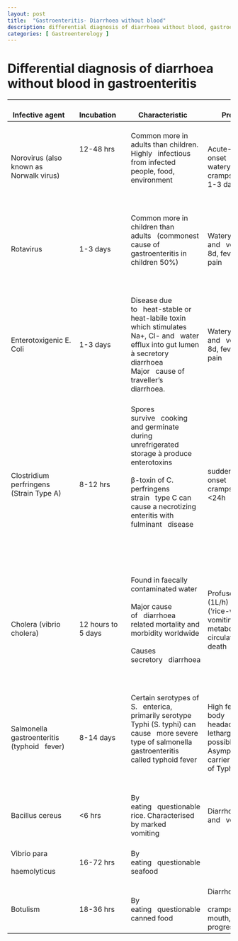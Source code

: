 ```yaml
---
layout: post
title:  "Gastroenteritis- Diarrhoea without blood"
description: differential diagnosis of diarrhoea without blood, gastroenteritis
categories: [ Gastroenterology ]
---
```

# Differential diagnosis of diarrhoea without blood in gastroenteritis

<table>
<thead>
  <tr>
    <th>&nbsp;&nbsp;&nbsp;<br>Infective agent&nbsp;&nbsp;&nbsp;</th>
    <th>&nbsp;&nbsp;&nbsp;<br>Incubation&nbsp;&nbsp;&nbsp;&nbsp;</th>
    <th>&nbsp;&nbsp;&nbsp;<br>Characteristic&nbsp;&nbsp;&nbsp;</th>
    <th>&nbsp;&nbsp;&nbsp;<br>Presentation&nbsp;&nbsp;&nbsp;</th>
    <th>&nbsp;&nbsp;&nbsp;<br>Diagnosis&nbsp;&nbsp;&nbsp;&nbsp;</th>
    <th>&nbsp;&nbsp;&nbsp;<br>Treatment&nbsp;&nbsp;&nbsp;</th>
  </tr>
</thead>
<tbody>
  <tr>
    <td>&nbsp;&nbsp;&nbsp;<br>Norovirus (also known as Norwalk virus)&nbsp;&nbsp;&nbsp;</td>
    <td>&nbsp;&nbsp;&nbsp;<br>12-48 hrs<br>&nbsp;&nbsp;&nbsp;<br> <br>&nbsp;&nbsp;&nbsp;<br> &nbsp;&nbsp;&nbsp;</td>
    <td>&nbsp;&nbsp;&nbsp;<br>Common more in adults than children. Highly&nbsp;&nbsp;&nbsp;infectious from infected people, food, environment <br>&nbsp;&nbsp;&nbsp;<br> &nbsp;&nbsp;&nbsp;</td>
    <td>&nbsp;&nbsp;&nbsp;<br>Acute-onset&nbsp;&nbsp;&nbsp;vomiting, watery diarrhoea, cramps, nausea lasting 1-3 days&nbsp;&nbsp;&nbsp;</td>
    <td>&nbsp;&nbsp;&nbsp;<br>clinical, stool PCR,&nbsp;&nbsp;&nbsp;enzyme immunoassay&nbsp;&nbsp;&nbsp;</td>
    <td>&nbsp;&nbsp;&nbsp;<br>Supportive as self-limiting&nbsp;&nbsp;&nbsp;</td>
  </tr>
  <tr>
    <td>&nbsp;&nbsp;&nbsp;<br>Rotavirus&nbsp;&nbsp;&nbsp;</td>
    <td>&nbsp;&nbsp;&nbsp;<br>1-3 days&nbsp;&nbsp;&nbsp;</td>
    <td>&nbsp;&nbsp;&nbsp;<br>Common more in children than adults&nbsp;&nbsp;&nbsp;(commonest cause of gastroenteritis in children 50%) <br>&nbsp;&nbsp;&nbsp;<br> &nbsp;&nbsp;&nbsp;</td>
    <td>&nbsp;&nbsp;&nbsp;<br>Watery diarrhoea and&nbsp;&nbsp;&nbsp;vomiting for 3–8d, fever, abdominal pain&nbsp;&nbsp;&nbsp;</td>
    <td>&nbsp;&nbsp;&nbsp;<br>clinical, stool PCR,&nbsp;&nbsp;&nbsp;enzyme immunoassay&nbsp;&nbsp;&nbsp;</td>
    <td>&nbsp;&nbsp;&nbsp;<br>Supportive as self-limiting, Routine&nbsp;&nbsp;&nbsp;vaccination in UK&nbsp;&nbsp;&nbsp;</td>
  </tr>
  <tr>
    <td>&nbsp;&nbsp;&nbsp;<br>Enterotoxigenic E. Coli&nbsp;&nbsp;&nbsp;</td>
    <td>&nbsp;&nbsp;&nbsp;<br>1-3 days&nbsp;&nbsp;&nbsp;</td>
    <td>&nbsp;&nbsp;&nbsp;<br>Disease due to&nbsp;&nbsp;&nbsp;heat-stable or heat-labile toxin which stimulates Na+, Cl- and&nbsp;&nbsp;&nbsp;water efflux into gut lumen à secretory diarrhoea Major&nbsp;&nbsp;&nbsp;cause of traveller’s diarrhoea.&nbsp;&nbsp;&nbsp;</td>
    <td>&nbsp;&nbsp;&nbsp;<br>Watery diarrhoea and&nbsp;&nbsp;&nbsp;vomiting for 3–8d, fever, abdominal pain&nbsp;&nbsp;&nbsp;</td>
    <td>&nbsp;&nbsp;&nbsp;<br>Clinical, culture, PCR&nbsp;&nbsp;&nbsp;</td>
    <td>&nbsp;&nbsp;&nbsp;<br>Supportive as self-limiting but&nbsp;&nbsp;&nbsp;antibiotics can have a role in shortening treatment duration&nbsp;&nbsp;&nbsp;</td>
  </tr>
  <tr>
    <td>&nbsp;&nbsp;&nbsp;<br>Clostridium perfringens (Strain Type A)&nbsp;&nbsp;&nbsp;</td>
    <td>&nbsp;&nbsp;&nbsp;<br>8-12 hrs&nbsp;&nbsp;&nbsp;</td>
    <td>&nbsp;&nbsp;&nbsp;<br>Spores survive&nbsp;&nbsp;&nbsp;cooking and germinate during unrefrigerated storage à produce enterotoxins<br>&nbsp;&nbsp;&nbsp;<br>β‎-toxin of C. perfringens strain&nbsp;&nbsp;&nbsp;type C can cause a necrotizing enteritis with fulminant&nbsp;&nbsp;&nbsp;disease<br>&nbsp;&nbsp;&nbsp;<br> <br>&nbsp;&nbsp;&nbsp;<br> &nbsp;&nbsp;&nbsp;</td>
    <td>&nbsp;&nbsp;&nbsp;<br>sudden-onset&nbsp;&nbsp;&nbsp;diarrhoea, cramps, usually lasts &lt;24h&nbsp;&nbsp;&nbsp;</td>
    <td>&nbsp;&nbsp;&nbsp;<br>Clinical, PCR, ELISA&nbsp;&nbsp;&nbsp;&nbsp;</td>
    <td>&nbsp;&nbsp;&nbsp;<br>Supportive&nbsp;&nbsp;&nbsp;</td>
  </tr>
  <tr>
    <td>&nbsp;&nbsp;&nbsp;<br>Cholera (vibrio cholera)&nbsp;&nbsp;&nbsp;&nbsp;</td>
    <td>&nbsp;&nbsp;&nbsp;<br>12 hours to 5 days&nbsp;&nbsp;&nbsp;</td>
    <td>&nbsp;&nbsp;&nbsp;<br>Found in faecally contaminated water<br>&nbsp;&nbsp;&nbsp;<br>Major cause of&nbsp;&nbsp;&nbsp;diarrhoea related mortality and morbidity worldwide <br>&nbsp;&nbsp;&nbsp;<br>Causes secretory&nbsp;&nbsp;&nbsp;diarrhoea <br>&nbsp;&nbsp;&nbsp;<br> &nbsp;&nbsp;&nbsp;</td>
    <td>&nbsp;&nbsp;&nbsp;<br>Profuse (1L/h)&nbsp;&nbsp;&nbsp;diarrhoea (‘rice-water’ stool), vomiting,&nbsp;&nbsp;&nbsp;dehydration, metabolic acidosis, circulatory collapse, death<br>&nbsp;&nbsp;&nbsp;<br> &nbsp;&nbsp;&nbsp;</td>
    <td>&nbsp;&nbsp;&nbsp;<br>Stool microscopy and culture&nbsp;&nbsp;&nbsp;</td>
    <td>&nbsp;&nbsp;&nbsp;<br>Oral rehydration,&nbsp;&nbsp;&nbsp;Rigler’s lactate, normal saline, electrolytes, zinc in children&nbsp;&nbsp;&nbsp;</td>
  </tr>
  <tr>
    <td>&nbsp;&nbsp;&nbsp;<br>Salmonella gastroenteritis (typhoid&nbsp;&nbsp;&nbsp;fever)&nbsp;&nbsp;&nbsp;&nbsp;</td>
    <td>&nbsp;&nbsp;&nbsp;<br>8-14 days&nbsp;&nbsp;&nbsp;</td>
    <td>&nbsp;&nbsp;&nbsp;<br>Certain serotypes of S.&nbsp;&nbsp;&nbsp;enterica, primarily serotype Typhi (S. typhi) can cause&nbsp;&nbsp;&nbsp;more severe type of salmonella gastroenteritis called typhoid fever<br>&nbsp;&nbsp;&nbsp;<br> &nbsp;&nbsp;&nbsp;</td>
    <td>&nbsp;&nbsp;&nbsp;<br>High fever, body&nbsp;&nbsp;&nbsp;aches, headache, nausea, lethargy, and a possible rash. Asymptomatic carrier&nbsp;&nbsp;&nbsp;possible (think of Typhoid Mary)&nbsp;&nbsp;&nbsp;</td>
    <td>&nbsp;&nbsp;&nbsp;<br>Clinical examination and culture&nbsp;&nbsp;&nbsp;</td>
    <td>&nbsp;&nbsp;&nbsp;<br>Ciprofloxacin&nbsp;&nbsp;&nbsp;&nbsp;</td>
  </tr>
  <tr>
    <td>&nbsp;&nbsp;&nbsp;<br>Bacillus cereus&nbsp;&nbsp;&nbsp;</td>
    <td>&nbsp;&nbsp;&nbsp;<br>&lt;6 hrs&nbsp;&nbsp;&nbsp;</td>
    <td>&nbsp;&nbsp;&nbsp;<br>By eating&nbsp;&nbsp;&nbsp;questionable rice. Characterised by marked vomiting&nbsp;&nbsp;&nbsp;&nbsp;</td>
    <td>&nbsp;&nbsp;&nbsp;<br>Diarrhoea and&nbsp;&nbsp;&nbsp;vomiting&nbsp;&nbsp;&nbsp;&nbsp;</td>
    <td>&nbsp;&nbsp;&nbsp;<br>Stool microscopy and culture&nbsp;&nbsp;&nbsp;</td>
    <td>&nbsp;&nbsp;&nbsp;<br>Supportive&nbsp;&nbsp;&nbsp;&nbsp;</td>
  </tr>
  <tr>
    <td>&nbsp;&nbsp;&nbsp;<br>Vibrio para<br>&nbsp;&nbsp;&nbsp;<br>haemolyticus&nbsp;&nbsp;&nbsp;</td>
    <td>&nbsp;&nbsp;&nbsp;<br>16-72 hrs&nbsp;&nbsp;&nbsp;</td>
    <td>&nbsp;&nbsp;&nbsp;<br>By eating&nbsp;&nbsp;&nbsp;questionable seafood&nbsp;&nbsp;&nbsp;</td>
    <td>&nbsp;&nbsp;&nbsp;<br> &nbsp;&nbsp;&nbsp;</td>
    <td>&nbsp;&nbsp;&nbsp;<br>Stool microscopy and culture&nbsp;&nbsp;&nbsp;</td>
    <td>&nbsp;&nbsp;&nbsp;<br>Supportive.&nbsp;&nbsp;&nbsp;Antibiotic has a role&nbsp;&nbsp;&nbsp;</td>
  </tr>
  <tr>
    <td>&nbsp;&nbsp;&nbsp;<br>Botulism&nbsp;&nbsp;&nbsp;</td>
    <td>&nbsp;&nbsp;&nbsp;<br>18-36 hrs&nbsp;&nbsp;&nbsp;</td>
    <td>&nbsp;&nbsp;&nbsp;<br>By eating&nbsp;&nbsp;&nbsp;questionable canned food&nbsp;&nbsp;&nbsp;</td>
    <td>&nbsp;&nbsp;&nbsp;<br>Diarrhoea, abdominal<br>&nbsp;&nbsp;&nbsp;<br>cramps, dry mouth,&nbsp;&nbsp;&nbsp;diplopia, progressive paralysis&nbsp;&nbsp;&nbsp;</td>
    <td>&nbsp;&nbsp;&nbsp;<br>Serum/faecal C. Bolulinum toxin&nbsp;&nbsp;&nbsp;</td>
    <td>&nbsp;&nbsp;&nbsp;<br>Manage in ITU with&nbsp;&nbsp;&nbsp;mechanical ventilation&nbsp;&nbsp;&nbsp;</td>
  </tr>
</tbody>
</table>